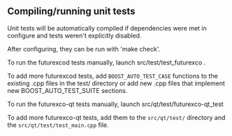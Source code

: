 Compiling/running unit tests
------------------------------------

Unit tests will be automatically compiled if dependencies were met in configure
and tests weren't explicitly disabled.

After configuring, they can be run with 'make check'.

To run the futurexcod tests manually, launch src/test/test_futurexco .

To add more futurexcod tests, add `BOOST_AUTO_TEST_CASE` functions to the existing
.cpp files in the test/ directory or add new .cpp files that
implement new BOOST_AUTO_TEST_SUITE sections.

To run the futurexco-qt tests manually, launch src/qt/test/futurexco-qt_test

To add more futurexco-qt tests, add them to the `src/qt/test/` directory and
the `src/qt/test/test_main.cpp` file.
